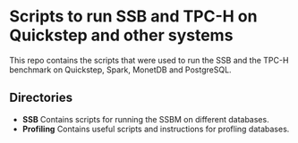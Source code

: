# Scripts to run SSB and TPC-H on Quickstep and other systems

This repo contains the scripts that were used to run the SSB and the TPC-H benchmark on Quickstep, Spark, MonetDB and PostgreSQL.

## Directories
- **SSB** Contains scripts for running the SSBM on different databases.
- **Profiling** Contains useful scripts and instructions for profling databases.
